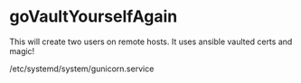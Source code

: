 # goVaultYourselfAgain

This will create two users on remote hosts. It uses ansible vaulted certs and magic!

/etc/systemd/system/gunicorn.service

